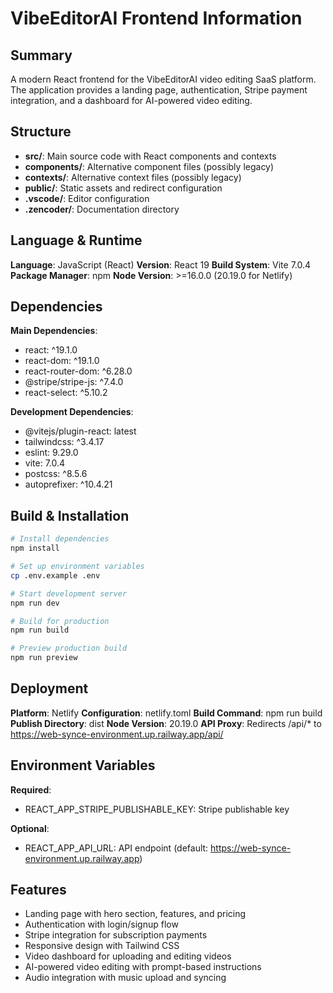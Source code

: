 # VibeEditorAI Frontend Information

## Summary
A modern React frontend for the VibeEditorAI video editing SaaS platform. The application provides a landing page, authentication, Stripe payment integration, and a dashboard for AI-powered video editing.

## Structure
- **src/**: Main source code with React components and contexts
- **components/**: Alternative component files (possibly legacy)
- **contexts/**: Alternative context files (possibly legacy)
- **public/**: Static assets and redirect configuration
- **.vscode/**: Editor configuration
- **.zencoder/**: Documentation directory

## Language & Runtime
**Language**: JavaScript (React)
**Version**: React 19
**Build System**: Vite 7.0.4
**Package Manager**: npm
**Node Version**: >=16.0.0 (20.19.0 for Netlify)

## Dependencies
**Main Dependencies**:
- react: ^19.1.0
- react-dom: ^19.1.0
- react-router-dom: ^6.28.0
- @stripe/stripe-js: ^7.4.0
- react-select: ^5.10.2

**Development Dependencies**:
- @vitejs/plugin-react: latest
- tailwindcss: ^3.4.17
- eslint: 9.29.0
- vite: 7.0.4
- postcss: ^8.5.6
- autoprefixer: ^10.4.21

## Build & Installation
```bash
# Install dependencies
npm install

# Set up environment variables
cp .env.example .env

# Start development server
npm run dev

# Build for production
npm run build

# Preview production build
npm run preview
```

## Deployment
**Platform**: Netlify
**Configuration**: netlify.toml
**Build Command**: npm run build
**Publish Directory**: dist
**Node Version**: 20.19.0
**API Proxy**: Redirects /api/* to https://web-synce-environment.up.railway.app/api/

## Environment Variables
**Required**:
- REACT_APP_STRIPE_PUBLISHABLE_KEY: Stripe publishable key

**Optional**:
- REACT_APP_API_URL: API endpoint (default: https://web-synce-environment.up.railway.app)

## Features
- Landing page with hero section, features, and pricing
- Authentication with login/signup flow
- Stripe integration for subscription payments
- Responsive design with Tailwind CSS
- Video dashboard for uploading and editing videos
- AI-powered video editing with prompt-based instructions
- Audio integration with music upload and syncing